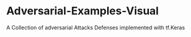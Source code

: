 # Adversarial-Examples-Visual
A Collection of adversarial Attacks Defenses implemented with tf.Keras
